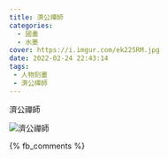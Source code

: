 ```yaml
---
title: 濟公禪師
categories:
  - 國畫
  - 水墨
cover: https://i.imgur.com/ek225RM.jpg
date: 2022-02-24 22:43:14
tags:
 - 人物刻畫
 - 濟公禪師
---
```

濟公禪師

![濟公禪師](https://i.imgur.com/ek225RM.jpg)

{% fb_comments %}
